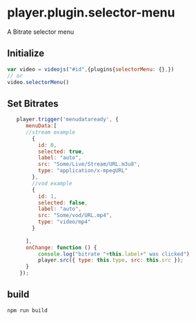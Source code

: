 # player.plugin.selector-menu
A Bitrate selector menu

## Initialize 

```Javascript
var video = videojs("#id",{plugins{selectorMenu: {},})
// or
video.selectorMenu()
```

## Set Bitrates

```Javascript
   player.trigger('menudataready', {
      menuData:[
      //stream example
        {
          id: 0,
          selected: true,
          label: "auto",
          src: "Some/Live/Stream/URL.m3u8",
          type: "application/x-mpegURL"
        },
        //vod example
        {
          id: 1,
          selected: false,
          label: "auto",
          src: "Some/vod/URL.mp4",
          type: "video/mp4"
        }
        
      ],
      onChange: function () {
          console.log("bitrate "+this.label+" was clicked")
          player.src({ type: this.type, src: this.src });
      }
    });
```

## build 
```npm run build```
